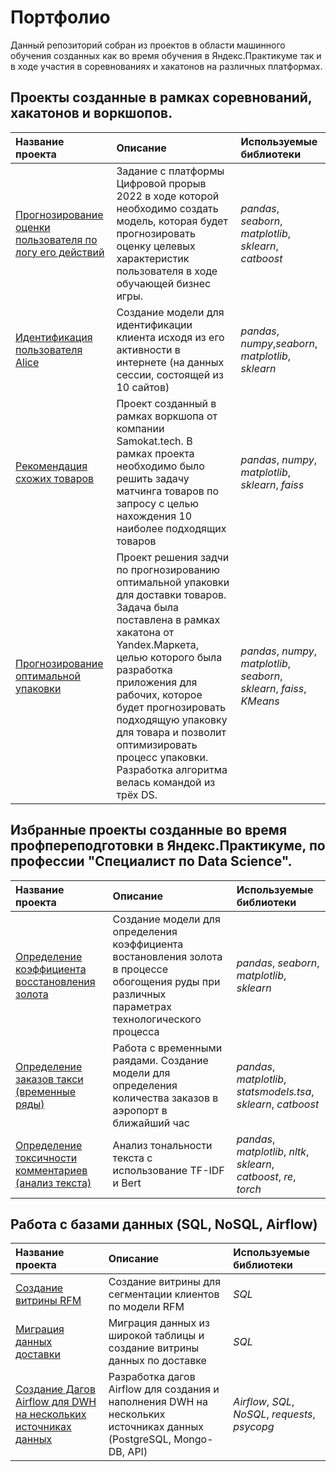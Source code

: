 # Портфолио 

Данный репозиторий собран из проектов в области машинного обучения созданных как во время обучения в Яндекс.Практикуме так и в ходе участия в соревнованиях и хакатонов на различных платформах.

## Проекты созданные в рамках соревнований, хакатонов и воркшопов.

| Название проекта | Описание | Используемые библиотеки | 
| :---------------------- | :---------------------- | :---------------------- |
| [Прогнозирование оценки пользователя по логу его действий](business_up) | Задание с платформы Цифровой прорыв 2022 в ходе которой необходимо создать модель, которая будет прогнозировать оценку целевых характеристик пользователя в ходе обучающей бизнес игры.| *pandas*, *seaborn*, *matplotlib*, *sklearn*, *catboost*|
| [Идентификация пользователя Alice](alice) | Создание модели для идентификации клиента исходя из его активности в интернете (на данных сессии, состоящей из 10 сайтов)| *pandas*, *numpy*,*seaborn*, *matplotlib*, *sklearn*|
| [Рекомендация схожих товаров](samokat) | Проект созданный в рамках воркшопа от компании Samokat.tech. В рамках проекта необходимо было решить задачу матчинга товаров по запросу с целью нахождения 10 наиболее подходящих товаров| *pandas*, *numpy*, *matplotlib*, *sklearn*, *faiss*|
| [Прогнозирование оптимальной упаковки](https://github.com/uladzislau21/YM_hackathon_Jun2023) | Проект решения задчи по прогнозированию оптимальной упаковки для доставки товаров. Задача была поставлена в рамках хакатона от Yandex.Маркета, целью которого была разработка приложения для рабочих, которое будет прогнозировать подходящую упаковку для товара и позволит оптимизировать процесс упаковки. Разработка алгоритма велась командой из трёх DS.|  *pandas*, *numpy*, *matplotlib*, *seaborn*, *sklearn*, *faiss*, *KMeans*|


## Избранные проекты созданные во время профпереподготовки в Яндекс.Практикуме,  по профессии  "Специалист по Data Science".

| Название проекта | Описание | Используемые библиотеки | 
| :---------------------- | :---------------------- | :---------------------- |
| [Определение коэффициента восстановления золота](gold_recovery) | Создание модели для определения коэффициента востановления золота в процессе обогощения руды при различных параметрах технологического процесса| *pandas*, *seaborn*, *matplotlib*, *sklearn*|
| [Определение заказов такси (временные ряды)](time_series_taxi) | Работа с временными раядами. Создание модели для определения количества заказов в аэропорт в ближайший час| *pandas*, *matplotlib*, *statsmodels.tsa*, *sklearn*, *catboost*|
| [Определение токсичности комментариев (анализ текста)](text_toxicity_analysis) | Анализ тональности текста с использование TF-IDF и Bert| *pandas*, *matplotlib*, *nltk*, *sklearn*, *catboost*, *re*, *torch*|


## Работа с базами данных (SQL, NoSQL, Airflow)

| Название проекта | Описание | Используемые библиотеки | 
| :---------------------- | :---------------------- | :---------------------- |
| [Создание витрины RFM](datamart_rfm) | Создание витрины для сегментации клиентов по модели RFM| *SQL*|
| [Миграция данных доставки](shipping_migrations) | Миграция данных из широкой таблицы и создание витрины данных по доставке| *SQL*|
| [Создание Дагов Airflow для DWH на нескольких источниках данных](dwh_order_deliveries) | Разработка дагов Airflow для создания и наполнения DWH на нескольких источниках данных (PostgreSQL, Mongo-DB, API)| *Airflow*, *SQL*, *NoSQL*, *requests*, *psycopg*|